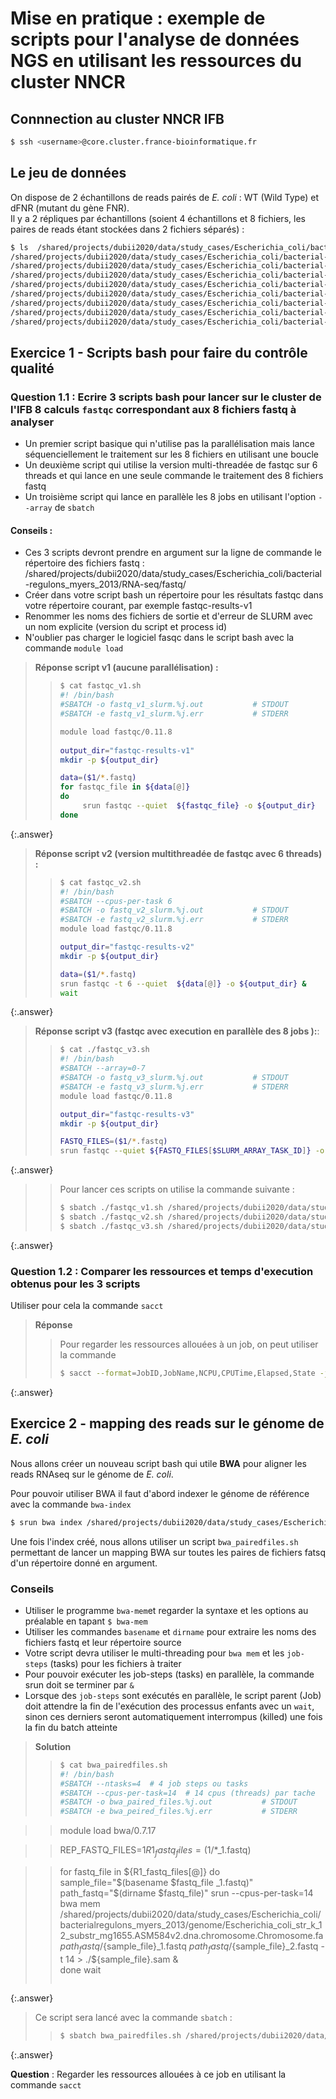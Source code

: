 # Mise en pratique : exemple de scripts pour l'analyse de données NGS en utilisant les ressources du cluster NNCR  

## Connnection au cluster NNCR IFB

```bash
$ ssh <username>@core.cluster.france-bioinformatique.fr
```


## Le jeu de données

On dispose de 2 échantillons de reads pairés de *E. coli* : WT (Wild Type) et dFNR (mutant du gène FNR).  
Il y a 2 répliques par échantillons (soient 4 échantillons et 8 fichiers, les paires de reads étant stockées dans 2 fichiers séparés) :

```bash
$ ls  /shared/projects/dubii2020/data/study_cases/Escherichia_coli/bacterial-regulons_myers_2013/RNA-seq/fastq/*.fastq
/shared/projects/dubii2020/data/study_cases/Escherichia_coli/bacterial-regulons_myers_2013/RNA-seq/fastq/dFNR1_1.fastq
/shared/projects/dubii2020/data/study_cases/Escherichia_coli/bacterial-regulons_myers_2013/RNA-seq/fastq/dFNR1_2.fastq
/shared/projects/dubii2020/data/study_cases/Escherichia_coli/bacterial-regulons_myers_2013/RNA-seq/fastq/dFNR2_1.fastq
/shared/projects/dubii2020/data/study_cases/Escherichia_coli/bacterial-regulons_myers_2013/RNA-seq/fastq/dFNR2_2.fastq
/shared/projects/dubii2020/data/study_cases/Escherichia_coli/bacterial-regulons_myers_2013/RNA-seq/fastq/WT1_1.fastq
/shared/projects/dubii2020/data/study_cases/Escherichia_coli/bacterial-regulons_myers_2013/RNA-seq/fastq/WT1_2.fastq
/shared/projects/dubii2020/data/study_cases/Escherichia_coli/bacterial-regulons_myers_2013/RNA-seq/fastq/WT2_1.fastq
/shared/projects/dubii2020/data/study_cases/Escherichia_coli/bacterial-regulons_myers_2013/RNA-seq/fastq/WT2_2.fastq
```

## Exercice 1 - Scripts bash pour faire du contrôle qualité 

### Question 1.1 : Ecrire 3 scripts bash pour lancer sur le cluster de l'IFB 8 calculs `fastqc` correspondant aux 8 fichiers fastq à analyser  
- Un premier script basique qui n'utilise pas la parallélisation mais lance séquenciellement le traitement sur les 8 fichiers en utilisant une boucle
- Un deuxième script qui utilise la version multi-threadée de fastqc sur 6 threads et qui lance en une seule commande le traitement des 8 fichiers fastq
- Un troisième script qui lance en parallèle les 8 jobs en utilisant l'option `--array` de `sbatch`
#### Conseils :  
- Ces 3 scripts devront prendre en argument sur la ligne de commande le répertoire des fichiers fastq : /shared/projects/dubii2020/data/study_cases/Escherichia_coli/bacterial-regulons_myers_2013/RNA-seq/fastq/
- Créer dans votre script bash un répertoire pour les résultats fastqc dans votre répertoire courant, par exemple fastqc-results-v1
- Renommer les noms des fichiers de sortie et d'erreur de SLURM avec un nom explicite (version du script et  process id)
- N'oublier pas charger le logiciel fasqc dans le script bash avec la commande `module load`

> **Réponse script v1 (aucune parallélisation) :**
> > ```bash
> > $ cat fastqc_v1.sh  
> > #! /bin/bash
> > #SBATCH -o fastq_v1_slurm.%j.out           # STDOUT
> > #SBATCH -e fastq_v1_slurm.%j.err           # STDERR
> >
> > module load fastqc/0.11.8 
> >  
> > output_dir="fastqc-results-v1"  
> > mkdir -p ${output_dir}
> >
> > data=($1/*.fastq)    
> > for fastqc_file in ${data[@]}  
> > do 
> >      srun fastqc --quiet  ${fastqc_file} -o ${output_dir}
> > done
>>```
{:.answer}

> **Réponse script v2 (version multithreadée de fastqc avec 6 threads) :**
> > ```bash
> > $ cat fastqc_v2.sh  
> > #! /bin/bash  
> > #SBATCH --cpus-per-task 6
> > #SBATCH -o fastq_v2_slurm.%j.out           # STDOUT
> > #SBATCH -e fastq_v2_slurm.%j.err           # STDERR
> > module load fastqc/0.11.8
> >
> > output_dir="fastqc-results-v2"
> > mkdir -p ${output_dir}
> >
> > data=($1/*.fastq)  
> > srun fastqc -t 6 --quiet  ${data[@]} -o ${output_dir} &  
> > wait
> > 
>>```
{:.answer}

> **Réponse script v3 (fastqc avec execution en parallèle des 8 jobs ):**:
> > ```bash 
> > $ cat ./fastqc_v3.sh
> > #! /bin/bash
> > #SBATCH --array=0-7
> > #SBATCH -o fastq_v3_slurm.%j.out           # STDOUT
> > #SBATCH -e fastq_v3_slurm.%j.err           # STDERR
> > module load fastqc/0.11.8
> >
> > output_dir="fastqc-results-v3"
> > mkdir -p ${output_dir}
> >
> > FASTQ_FILES=($1/*.fastq)  
> > srun fastqc --quiet ${FASTQ_FILES[$SLURM_ARRAY_TASK_ID]} -o ${output_dir} 
> >```
{:.answer}

> > Pour lancer ces scripts on utilise la commande suivante :
> > ```bash  
> > $ sbatch ./fastqc_v1.sh /shared/projects/dubii2020/data/study_cases/Escherichia_coli/bacterial-regulons_myers_2013/RNA-seq/fastq/
> > $ sbatch ./fastqc_v2.sh /shared/projects/dubii2020/data/study_cases/Escherichia_coli/bacterial-regulons_myers_2013/RNA-seq/fastq/
> > $ sbatch ./fastqc_v3.sh /shared/projects/dubii2020/data/study_cases/Escherichia_coli/bacterial-regulons_myers_2013/RNA-seq/fastq/
> > 
> > ```
{:.answer}

### Question 1.2  : Comparer les ressources et temps d'execution obtenus pour les 3 scripts 
Utiliser pour cela la commande `sacct`

> **Réponse**
> > Pour regarder les ressources allouées à un job, on peut utiliser la commande 
> > ```bash 
> > $ sacct --format=JobID,JobName,NCPU,CPUTime,Elapsed,State -j <id-du-job>
> > ```
{:.answer}



## Exercice 2 - mapping des reads sur le génome de *E. coli*

Nous allons créer un nouveau script bash qui utile **BWA** pour aligner les reads RNAseq sur le génome de *E. coli*.  

Pour pouvoir utiliser BWA il faut d'abord indexer le génome de référence avec la commande `bwa-index` 

```bash  
$ srun bwa index /shared/projects/dubii2020/data/study_cases/Escherichia_coli/bacterial-regulons_myers_2013/genome/Escherichia_coli_str_k_12_substr_mg1655.ASM584v2.dna.chromosome.Chromosome.fa
```


Une fois l'index créé, nous allons utiliser un script `bwa_pairedfiles.sh` permettant de lancer un mapping BWA sur toutes les paires de fichiers fatsq d'un répertoire donné en argument.
### Conseils
- Utiliser le programme `bwa-mem`et regarder la syntaxe et les options au préalable en tapant `$ bwa-mem`
- Utiliser les commandes `basename` et `dirname` pour extraire les noms des fichiers fastq et leur répertoire source
- Votre script devra utiliser le multi-threading pour `bwa mem` et les `job-steps` (tasks) pour les fichiers à traiter
- Pour pouvoir exécuter les job-steps (tasks) en parallèle, la commande srun doit se terminer par `&`
- Lorsque des `job-steps` sont exécutés en parallèle, le script parent (Job) doit attendre la fin de l'exécution des processus enfants avec un `wait`, sinon ces derniers seront automatiquement interrompus (killed) une fois la fin du batch atteinte


> **Solution**
> > ```bash 
> > $ cat bwa_pairedfiles.sh
> > #! /bin/bash
> > #SBATCH --ntasks=4  # 4 job steps ou tasks
> > #SBATCH --cpus-per-task=14  # 14 cpus (threads) par tache
> > #SBATCH -o bwa_paired_files.%j.out           # STDOUT
> > #SBATCH -e bwa_peired_files.%j.err           # STDERR

> > module load bwa/0.7.17

> > REP_FASTQ_FILES=$1
> > R1_fastq_files=($1/*_1.fastq)

> > for fastq_file in ${R1_fastq_files[@]}
> > do
> >        sample_file="$(basename $fastq_file _1.fastq)"
> >        path_fastq="$(dirname $fastq_file)"
> >        srun --cpus-per-task=14 bwa mem /shared/projects/dubii2020/data/study_cases/Escherichia_coli/bacterialregulons_myers_2013/genome/Escherichia_coli_str_k_12_substr_mg1655.ASM584v2.dna.chromosome.Chromosome.fa  ${path_fastq}/${sample_file}_1.fastq ${path_fastq}/${sample_file}_2.fastq -t 14 > ./${sample_file}.sam  &  
> > done
> > wait 
> >```
{:.answer}

> Ce script sera lancé avec la commande `sbatch` :  
> >
> >```bash  
> >$ sbatch bwa_pairedfiles.sh /shared/projects/dubii2020/data/study_cases/Escherichia_coli/bacterial-regulons_myers_2013/RNA-seq/fastq
> >```
{:.answer}


**Question** : Regarder les ressources allouées à ce job en utilisant la commande `sacct`
